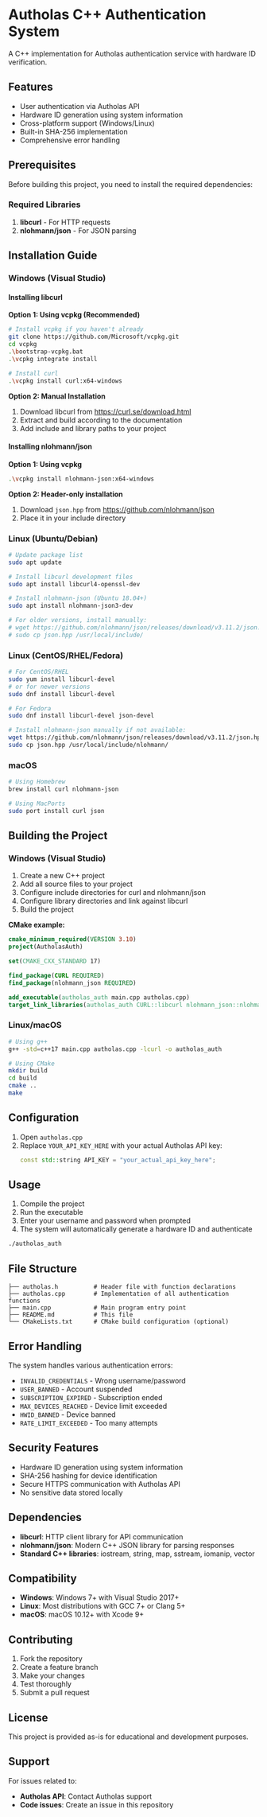 # Autholas C++ Authentication System

A C++ implementation for Autholas authentication service with hardware ID verification.

## Features

- User authentication via Autholas API
- Hardware ID generation using system information
- Cross-platform support (Windows/Linux)
- Built-in SHA-256 implementation
- Comprehensive error handling

## Prerequisites

Before building this project, you need to install the required dependencies:

### Required Libraries

1. **libcurl** - For HTTP requests
2. **nlohmann/json** - For JSON parsing

## Installation Guide

### Windows (Visual Studio)

#### Installing libcurl

**Option 1: Using vcpkg (Recommended)**
```bash
# Install vcpkg if you haven't already
git clone https://github.com/Microsoft/vcpkg.git
cd vcpkg
.\bootstrap-vcpkg.bat
.\vcpkg integrate install

# Install curl
.\vcpkg install curl:x64-windows
```

**Option 2: Manual Installation**
1. Download libcurl from https://curl.se/download.html
2. Extract and build according to the documentation
3. Add include and library paths to your project

#### Installing nlohmann/json

**Option 1: Using vcpkg**
```bash
.\vcpkg install nlohmann-json:x64-windows
```

**Option 2: Header-only installation**
1. Download `json.hpp` from https://github.com/nlohmann/json
2. Place it in your include directory

### Linux (Ubuntu/Debian)

```bash
# Update package list
sudo apt update

# Install libcurl development files
sudo apt install libcurl4-openssl-dev

# Install nlohmann-json (Ubuntu 18.04+)
sudo apt install nlohmann-json3-dev

# For older versions, install manually:
# wget https://github.com/nlohmann/json/releases/download/v3.11.2/json.hpp
# sudo cp json.hpp /usr/local/include/
```

### Linux (CentOS/RHEL/Fedora)

```bash
# For CentOS/RHEL
sudo yum install libcurl-devel
# or for newer versions
sudo dnf install libcurl-devel

# For Fedora
sudo dnf install libcurl-devel json-devel

# Install nlohmann-json manually if not available:
wget https://github.com/nlohmann/json/releases/download/v3.11.2/json.hpp
sudo cp json.hpp /usr/local/include/nlohmann/
```

### macOS

```bash
# Using Homebrew
brew install curl nlohmann-json

# Using MacPorts
sudo port install curl json
```

## Building the Project

### Windows (Visual Studio)

1. Create a new C++ project
2. Add all source files to your project
3. Configure include directories for curl and nlohmann/json
4. Configure library directories and link against libcurl
5. Build the project

**CMake example:**
```cmake
cmake_minimum_required(VERSION 3.10)
project(AutholasAuth)

set(CMAKE_CXX_STANDARD 17)

find_package(CURL REQUIRED)
find_package(nlohmann_json REQUIRED)

add_executable(autholas_auth main.cpp autholas.cpp)
target_link_libraries(autholas_auth CURL::libcurl nlohmann_json::nlohmann_json)
```

### Linux/macOS

```bash
# Using g++
g++ -std=c++17 main.cpp autholas.cpp -lcurl -o autholas_auth

# Using CMake
mkdir build
cd build
cmake ..
make
```

## Configuration

1. Open `autholas.cpp`
2. Replace `YOUR_API_KEY_HERE` with your actual Autholas API key:
   ```cpp
   const std::string API_KEY = "your_actual_api_key_here";
   ```

## Usage

1. Compile the project
2. Run the executable
3. Enter your username and password when prompted
4. The system will automatically generate a hardware ID and authenticate

```bash
./autholas_auth
```

## File Structure

```
├── autholas.h          # Header file with function declarations
├── autholas.cpp        # Implementation of all authentication functions
├── main.cpp            # Main program entry point
├── README.md           # This file
└── CMakeLists.txt      # CMake build configuration (optional)
```

## Error Handling

The system handles various authentication errors:

- `INVALID_CREDENTIALS` - Wrong username/password
- `USER_BANNED` - Account suspended
- `SUBSCRIPTION_EXPIRED` - Subscription ended
- `MAX_DEVICES_REACHED` - Device limit exceeded
- `HWID_BANNED` - Device banned
- `RATE_LIMIT_EXCEEDED` - Too many attempts

## Security Features

- Hardware ID generation using system information
- SHA-256 hashing for device identification
- Secure HTTPS communication with Autholas API
- No sensitive data stored locally

## Dependencies

- **libcurl**: HTTP client library for API communication
- **nlohmann/json**: Modern C++ JSON library for parsing responses
- **Standard C++ libraries**: iostream, string, map, sstream, iomanip, vector

## Compatibility

- **Windows**: Windows 7+ with Visual Studio 2017+
- **Linux**: Most distributions with GCC 7+ or Clang 5+
- **macOS**: macOS 10.12+ with Xcode 9+

## Contributing

1. Fork the repository
2. Create a feature branch
3. Make your changes
4. Test thoroughly
5. Submit a pull request

## License

This project is provided as-is for educational and development purposes.

## Support

For issues related to:
- **Autholas API**: Contact Autholas support
- **Code issues**: Create an issue in this repository
